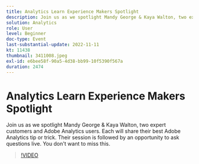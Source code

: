 ```yaml
---
title: Analytics Learn Experience Makers Spotlight
description: Join us as we spotlight Mandy George & Kaya Walton, two expert customers and Adobe Analytics users. Each will share their best Adobe Analytics tip or trick. Their session is followed by an opportunity to ask questions live. You don't want to miss this.
solution: Analytics
role: User
level: Beginner
doc-type: Event
last-substantial-update: 2022-11-11
kt: 11438
thumbnail: 3411008.jpeg
exl-id: e6bee58f-90a5-4d38-bb99-10f5390f567a
duration: 2474
---
```

# Analytics Learn Experience Makers Spotlight

Join us as we spotlight Mandy George & Kaya Walton, two expert customers and Adobe Analytics users. Each will share their best Adobe Analytics tip or trick. Their session is followed by an opportunity to ask questions live. You don't want to miss this.

>[!VIDEO](https://video.tv.adobe.com/v/3411008/?quality=12&learn=on)

